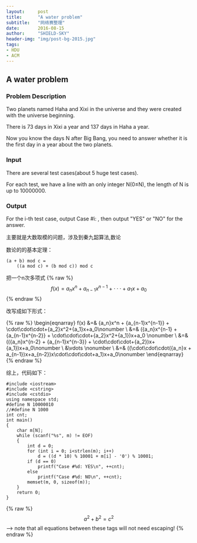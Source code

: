 ```yaml
---
layout:     post
title:      "A water problem"
subtitle:   "网络赛整理"
date:       2016-08-15
author:     "SHIELD-SKY"
header-img: "img/post-bg-2015.jpg"
tags:
- HDU
- ACM
---
```


## A water problem

### Problem Description
Two planets named Haha and Xixi in the universe and they were created with the universe beginning.

There is 73 days in Xixi a year and 137 days in Haha a year. 

Now you know the days N after Big Bang, you need to answer whether it is the first day in a year about the two planets.
### Input
There are several test cases(about 5 huge test cases).

For each test, we have a line with an only integer N(0≤N), the length of N is up to 10000000.
### Output
For the i-th test case, output Case #i: , then output "YES" or "NO" for the answer.

主要就是大数取模的问题，涉及到秦九韶算法,数论

数论的的基本定理：

```
(a + b) mod c = 
	((a mod c) + (b mod c)) mod c
```
把一个n次多项式
{% raw %}
  $$f(x) = {a_n}x^n + {a_{n-1}x^{n-1}} + \cdot\cdot\cdot+{a_1}x+a_0  $$
{% endraw %}

改写成如下形式：

{% raw %} 
\begin{eqnarray}
     f(x) &=& {a_n}x^n + {a_{n-1}x^{n-1}} + \cdot\cdot\cdot+{a_2}x^2+{a_1}x+a_0\nonumber \\
             &=& ({a_n}x^{n-1} + {a_{n-1}x^{n-2}} + \cdot\cdot\cdot+{a_2}x^2+{a_1})x+a_0 \nonumber \\
             &=& (({a_n}x^{n-2} + {a_{n-1}x^{n-3}} + \cdot\cdot\cdot+{a_2})x+{a_1})x+a_0\nonumber \\
             &\vdots \nonumber \\
             &=& ((\cdot\cdot\cdot({a_n}x + a_{n-1})x+a_{n-2})x\cdot\cdot\cdot+a_1)x+a_0\nonumber
\end{eqnarray}
{% endraw %}


综上，代码如下：


```
#include <iostream>
#include <cstring>
#include <cstdio>
using namespace std;
#define N 10000010
//#define N 1000
int cnt;
int main()
{
	char m[N];
	while (scanf("%s", m) != EOF)
	{
		int d = 0;
		for (int i = 0; i<strlen(m); i++)
			d = ((d * 10) % 10001 + m[i] - '0') % 10001;
		if (d == 0)
			printf("Case #%d: YES\n", ++cnt);
		else
			printf("Case #%d: NO\n", ++cnt);
		memset(m, 0, sizeof(m));
	}
	return 0;
}
```

{% raw %}
  $$a^2 + b^2 = c^2$$ --> note that all equations between these tags will not need escaping! 
 {% endraw %}
